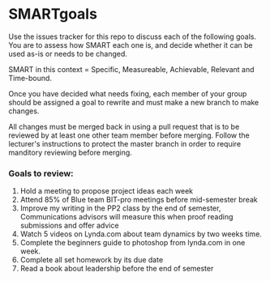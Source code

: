 # SMARTgoals
Use the issues tracker for this repo to discuss each of the following goals. You are to assess how SMART each one is, and decide whether it can be used as-is or needs to be changed.

SMART in this context = Specific, Measureable, Achievable, Relevant and Time-bound.

Once you have decided what needs fixing, each member of your group should be assigned a goal to rewrite and must make a new branch to make changes.

All changes must be merged back in using a pull request that is to be reviewed by at least one other team member before merging. Follow the lecturer's instructions to protect the master branch in order to require manditory reviewing before merging.

### Goals to review:

1. Hold a meeting to propose project ideas each week
2. Attend 85% of Blue team BIT-pro meetings before mid-semester break
3. Improve my writing in the PP2 class by the end of semester, Communications advisors will measure this when proof reading submissions and offer advice
4. Watch 5 videos on Lynda.com about team dynamics by two weeks time.
5. Complete the beginners guide to photoshop from lynda.com in one week.
6. Complete all set homework by its due date
7. Read a book about leadership before the end of semester
